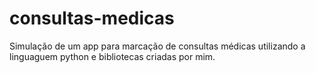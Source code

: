 # consultas-medicas
Simulação de um app para marcação de consultas médicas
utilizando a linguaguem python e bibliotecas criadas por mim.
